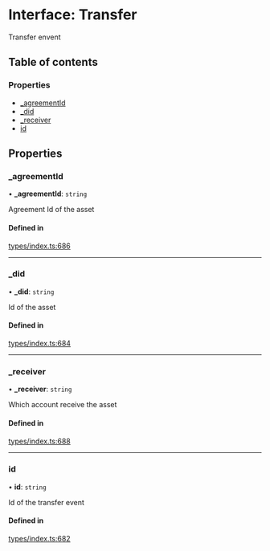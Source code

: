 # Interface: Transfer

Transfer envent

## Table of contents

### Properties

- [\_agreementId](Transfer.md#_agreementid)
- [\_did](Transfer.md#_did)
- [\_receiver](Transfer.md#_receiver)
- [id](Transfer.md#id)

## Properties

### \_agreementId

• **\_agreementId**: `string`

Agreement Id of the asset

#### Defined in

[types/index.ts:686](https://github.com/nevermined-io/components-catalog/blob/296299b/lib/src/types/index.ts#L686)

___

### \_did

• **\_did**: `string`

Id of the asset

#### Defined in

[types/index.ts:684](https://github.com/nevermined-io/components-catalog/blob/296299b/lib/src/types/index.ts#L684)

___

### \_receiver

• **\_receiver**: `string`

Which account receive the asset

#### Defined in

[types/index.ts:688](https://github.com/nevermined-io/components-catalog/blob/296299b/lib/src/types/index.ts#L688)

___

### id

• **id**: `string`

Id of the transfer event

#### Defined in

[types/index.ts:682](https://github.com/nevermined-io/components-catalog/blob/296299b/lib/src/types/index.ts#L682)
